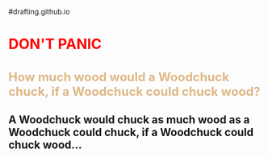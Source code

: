 #drafting.github.io
<html>
  <head>
    <title>My Bad lol</title>
  </head>
<body>
  <h1 style="color: red;">DON'T PANIC</h1>
  <h3 style="color:BurlyWood; font-size:1.5rem;">How much wood would a Woodchuck chuck, if a Woodchuck could chuck wood?</h3> 
  <h2>A Woodchuck would chuck as much wood as a Woodchuck could chuck, if a Woodchuck could chuck wood...</h2>
     <fu id="birds"><p style="font-size: 1rem; font-family: 'monospace';font-stretch: normal; text-align:center; letter-spacing:100%; word-spacing: 100%; line-height: 1rem; white-space: 100%; width: 100%; margin: 0px auto; display:inline-flex; height: 100%; justify-content: justify; align-content: stretch;"><pre>
      ;":":":":":":";  
      ;;  ~~-  -~~  ;;  
    (';;  O  \  O   ;;`)  
     `;;     _)     ;;'  
      ;;  ,~~~~~~~, ;;  
      ;; - -=====- -;;  
       ',',',',',',','  
        ''';,;,;'''  
      .___|  }  |___       _  
       |   \===/    \     |Q|  
       | |   #   |\  \    | |   
       | |   #   | \  \_ _| |_     
       \ \   V   |  \ | | | | |-.  
        \ \_|+|__|   \\        \ \   
        /    :    \    \       __/   
        \    ||   /                       
         |   ||   |     
         |   ||   |    ;;;  
         |   ||   |   ;";";  
                .;:":":":":;.  
             _ ;;  ~~-  -~~ ;; _  
            (-;;    X  \ X   ;;-)  
             ,;;       _)     ;;
             ';  ,,~~~~~~~~,, ;;
              ';;, \_====_/ ,;;`  
                ';;,,,;;;,,,;;'  
                  ''';,;,;'''  
              _____|  }  |_______  
       _     /                   \        _  
      |Q|   /   ,'           ',   \      |Q|  
      | |  /   /              |\   \     | |   
     _| |_ _  /|              | \   \ _ _| |_     
  __| | | | |/ |              |  \   | | | | |-.  
 /  /       |  |              |   \  |       |  \      
 \ '-       /  |      _       |    \.\       -` /   
  \       _/   |_____( )______|       \_       /    
               |_____| |______|
                | _ _| |_    | 
                || | | | |-, | 
                ||       ;  \|  
                |\        _,"|  
                | \______/   |    
                |     ||     | 
                |     ||     | 
                |~~~~~||~~~~~| 
               |=====||=======\.      
              _|| | |_||\-\-\-\-\  
            ()()()()()/ \()()()()}  
     </pre></p></fu>
  <h5>Peters pecker picked a peck of pickle-bearing pussy peppers</h5>
  <h4>What do you call an elephant-rhino hybrid? "'El-if-I-no"</h4>
  <pre>   
ZZ          ,--_,          , '``'-.
ZZ       .-``--. `,     ,'  .,-`-, ;
ZZ     ,'  ,,,  `'.'''.``  y'''``--;
ZZ    ;  ,' {}`;   \        '  ,.-. `,         
ZZ    ','      ;            .'`  {}`, ;      
ZZ    {}       {____________",       {}       
ZZ             ;  ~~-   -~~   ;        
ZZ            (-;  ()  \ ()  ;-)                
ZZ             ;       _)     ;
ZZ             ;  \\_______// ;
ZZ             ';  \_|   |_/  ;
ZZ              ';   \___/    ;'
ZZ                ''';,;,;'''
ZZ            ______|  }  |_______
ZZ      _    /                    \       _
ZZ     |Q|  /    /-,         ,-\   \     |Q|
ZZ     | | /    / |           | \   \    | | 
ZZ    _| |_ _  /  |           |  \   \_ _| |_   
ZZ __| | | | |/   |           |   \  | | | | |-.
ZZ/  /       |    |           |    \ |       |  \    ZZ
\ '-       /    |           |     \\       -` /                   
                </pre>
</body>
</html>
